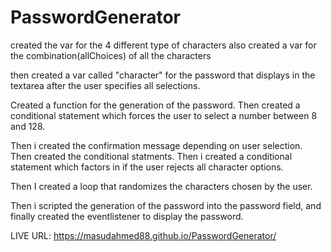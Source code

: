 # PasswordGenerator

created the var for the 4 different type of characters also created a var for the combination(allChoices) of all the characters


then created a var called "character" for the password that displays in the textarea after the user specifies all selections.

Created a function for the generation of the password. Then created a conditional statement which forces the user to select a number
between 8 and 128. 

Then i created the confirmation message depending on user selection. Then created the conditional statments. Then i created a conditional 
statement which factors in if the user rejects all character options. 

Then I created a loop that randomizes the characters chosen by the user. 

Then i scripted the generation of the password into the password field, and finally created the eventlistener to display the password. 


LIVE URL:    https://masudahmed88.github.io/PasswordGenerator/
